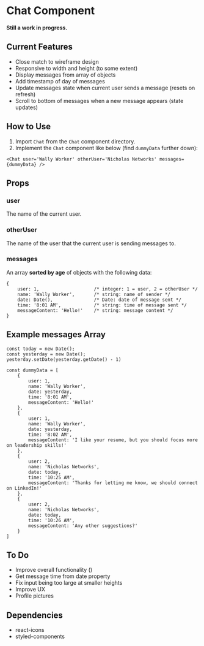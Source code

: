 # Chat Component

**Still a work in progress.**


## Current Features
- Close match to wireframe design
- Responsive to width and height (to some extent)
- Display messages from array of objects
- Add timestamp of day of messages
- Update messages state when current user sends a message (resets on refresh)
- Scroll to bottom of messages when a new message appears (state updates)


## How to Use
1. Import ```Chat``` from the ```Chat``` component directory.
2. Implement the ```Chat``` component like below (find ```dummyData``` further down):
```
<Chat user='Wally Worker' otherUser='Nicholas Networks' messages={dummyData} />
```


## Props

### user
The name of the current user.

### otherUser
The name of the user that the current user is sending messages to.

### messages
An array **sorted by age** of objects with the following data:
```
{
    user: 1,                    /* integer: 1 = user, 2 = otherUser */
    name: 'Wally Worker',       /* string: name of sender */
    date: Date(),               /* Date: date of message sent */
    time: '8:01 AM',            /* string: time of message sent */
    messageContent: 'Hello!'    /* string: message content */
}
```


## Example messages Array
```
const today = new Date();
const yesterday = new Date();
yesterday.setDate(yesterday.getDate() - 1)

const dummyData = [
    {
        user: 1,
        name: 'Wally Worker',
        date: yesterday,
        time: '8:01 AM',
        messageContent: 'Hello!'
    },
    {
        user: 1,
        name: 'Wally Worker',
        date: yesterday,
        time: '8:02 AM',
        messageContent: 'I like your resume, but you should focus more on leadership skills!'
    },
    {
        user: 2,
        name: 'Nicholas Networks',
        date: today,
        time: '10:25 AM',
        messageContent: 'Thanks for letting me know, we should connect on LinkedIn!'
    },
    {
        user: 2,
        name: 'Nicholas Networks',
        date: today,
        time: '10:26 AM',
        messageContent: 'Any other suggestions?'
    }
]
```


## To Do
- Improve overall functionality ()
- Get message time from date property
- Fix input being too large at smaller heights
- Improve UX
- Profile pictures


## Dependencies
- react-icons
- styled-components